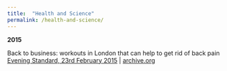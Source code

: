 ```yaml
---
title:  "Health and Science"
permalink: /health-and-science/
---
```


**2015**

Back to business: workouts in London that can help to get rid of back pain [Evening Standard, 23rd February 2015](https://www.standard.co.uk/lifestyle/health/back-to-business-workouts-in-london-that-can-help-to-get-rid-of-back-pain-10065838.html) | [archive.org](http://web.archive.org/web/20150401020515/https://www.standard.co.uk/lifestyle/health/back-to-business-workouts-in-london-that-can-help-to-get-rid-of-back-pain-10065838.html)

